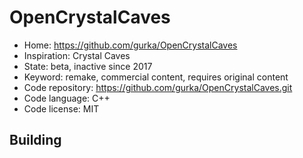 # OpenCrystalCaves

- Home: https://github.com/gurka/OpenCrystalCaves
- Inspiration: Crystal Caves
- State: beta, inactive since 2017
- Keyword: remake, commercial content, requires original content
- Code repository: https://github.com/gurka/OpenCrystalCaves.git
- Code language: C++
- Code license: MIT

## Building
